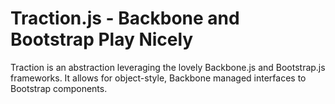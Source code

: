 Traction.js - Backbone and Bootstrap Play Nicely
================================================

Traction is an abstraction leveraging the lovely Backbone.js and Bootstrap.js frameworks.  It allows for object-style, Backbone managed interfaces to Bootstrap components.